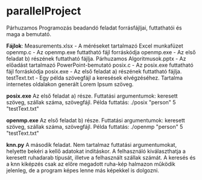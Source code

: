 # parallelProject
Párhuzamos Programozás beadandó feladat forrásfájljai, futtathatói és maga a bemutató.

**Fájlok**:
Measurements.xlsx - A méréseket tartalmazó Excel munkafüzet
openmp.c - Az openmp.exe futtatható fájl forráskódja
openmp.exe - Az első feladat b) részének futtatható fájlja.
Párhuzamos Algoritmusok.pptx - Az előadást tartalmazó PowerPoint-bemutató
posix.c - Az posix.exe futtatható fájl forráskódja
posix.exe - Az első feladat a) részének futtatható fájlja.
testText.txt - Egy példa szövegfájl a keresések elvégzéséhez. Tartalma internetes oldalakon generált Lorem Ipsum szöveg.

**posix.exe**
Az első feladat a) része.
Futtatási argumentumok: keresett szöveg, szállak száma, szövegfájl.
Példa futtatás: ./posix "person" 5 "testText.txt"

**openmp.exe**
Az első feladat b) része.
Futtatási argumentumok: keresett szöveg, szállak száma, szövegfájl.
Példa futtatás: ./openmp "person" 5 "testText.txt"

**knn.py**
A második feladat.
Nem tartalmaz futtatási argumentumokat, helyette bekéri a kellő adatokat indításkor.
A felhasználó kiválaszthatja a keresett ruhadarab típusát, illetve a felhasznált szállak számát.
A keresés és a knn kiképzés csak az előre megadott ruha-kép halmazon működik jelenleg, de a program képes lenne más képekkel is dolgozni.
